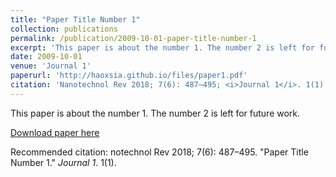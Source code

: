 ```yaml
---
title: "Paper Title Number 1"
collection: publications
permalink: /publication/2009-10-01-paper-title-number-1
excerpt: 'This paper is about the number 1. The number 2 is left for future work.'
date: 2009-10-01
venue: 'Journal 1'
paperurl: 'http://haoxsia.github.io/files/paper1.pdf'
citation: 'Nanotechnol Rev 2018; 7(6): 487–495; <i>Journal 1</i>. 1(1).'
---
```

This paper is about the number 1. The number 2 is left for future work.

[Download paper here](http://academicpages.github.io/files/paper1.pdf)

Recommended citation: notechnol Rev 2018; 7(6): 487–495. "Paper Title Number 1." <i>Journal 1</i>. 1(1).

